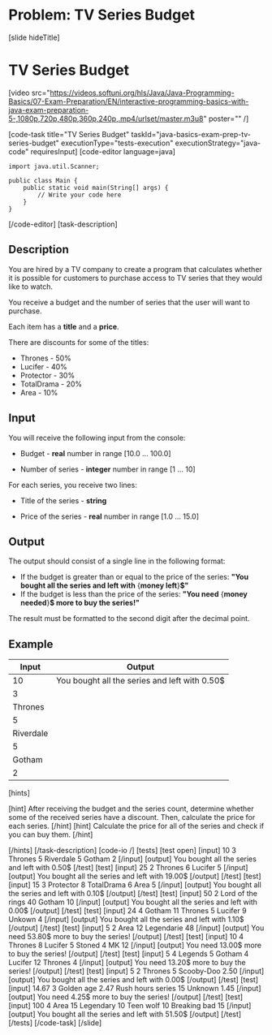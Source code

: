 # Problem: TV Series Budget
[slide hideTitle]
# TV Series Budget

[video src="https://videos.softuni.org/hls/Java/Java-Programming-Basics/07-Exam-Preparation/EN/interactive-programming-basics-with-java-exam-preparation-5-,1080p,720p,480p,360p,240p,.mp4/urlset/master.m3u8" poster="" /]

[code-task title="TV Series Budget" taskId="java-basics-exam-prep-tv-series-budget" executionType="tests-execution" executionStrategy="java-code" requiresInput]
[code-editor language=java]
```
import java.util.Scanner;

public class Main {
    public static void main(String[] args) {
        // Write your code here
    }
}
```
[/code-editor]
[task-description]
## Description
You are hired by a TV company to create a program that calculates whether it is possible for customers to purchase access to TV series that they would like to watch. 

You receive a budget and the number of series that the user will want to purchase.

Each item has a **title** and a **price**.

There are discounts for some of the titles:
- Thrones - 50%
- Lucifer - 40%	
- Protector - 30%
- TotalDrama - 20%
- Area - 10%

## Input
You will receive the following input from the console:

- Budget - **real** number in range [10.0 ... 100.0]

- Number of series - **integer** number in range [1 ... 10]

For each series, you receive two lines:

- Title of the series - **string**

- Price of the series - **real** number in range [1.0 ... 15.0]

## Output
The output should consist of a single line in the following format:
- If the budget is greater than or equal to the price of the series: **"You bought all the series and left with** \{**money left**\}**$"**
- If the budget is less than the price of the series: **"You need** \{**money needed**\}**$ more to buy the series!"**

The result must be formatted to the second digit after the decimal point.

## Example
| **Input** | **Output** | 
| --- | --- |
| 10 | You bought all the series and left with 0.50$ | 
| 3 | 
| Thrones | 
| 5 | 
| Riverdale | 
| 5 | 
| Gotham | 
| 2 | 

[hints]

[hint]
After receiving the budget and the series count, determine whether some of the received series have a discount.
Then, calculate the price for each series.
[/hint]
[hint]
Calculate the price for all of the series and check if you can buy them.
[/hint]

[/hints]
[/task-description]
[code-io /]
[tests]
[test open]
[input]
10
3
Thrones
5
Riverdale
5
Gotham
2
[/input]
[output]
You bought all the series and left with 0.50$
[/test]
[test]
[input]
25
2
Thrones
6
Lucifer
5
[/input]
[output]
You bought all the series and left with 19.00$
[/output]
[/test]
[test]
[input]
15
3
Protector
8
TotalDrama
6
Area
5
[/input]
[output]
You bought all the series and left with 0.10$
[/output]
[/test]
[test]
[input]
50
2
Lord of the rings
40
Gotham
10
[/input]
[output]
You bought all the series and left with 0.00$
[/output]
[/test]
[test]
[input]
24
4
Gotham
11
Thrones
5
Lucifer
9
Unkown
4
[/input]
[output]
You bought all the series and left with 1.10$
[/output]
[/test]
[test]
[input]
5
2
Area
12
Legendarie
48
[/input]
[output]
You need 53.80$ more to buy the series!
[/output]
[/test]
[test]
[input]
10
4
Thrones
8
Lucifer
5
Stoned
4
MK
12
[/input]
[output]
You need 13.00$ more to buy the series!
[/output]
[/test]
[test]
[input]
5
4
Legends
5
Gotham
4
Lucifer
12
Thrones
4
[/input]
[output]
You need 13.20$ more to buy the series!
[/output]
[/test]
[test]
[input]
5
2
Thrones
5
Scooby-Doo
2.50
[/input]
[output]
You bought all the series and left with 0.00$
[/output]
[/test]
[test]
[input]
14.67
3
Golden age
2.47
Rush hours series
15
Unknown
1.45
[/input]
[output]
You need 4.25$ more to buy the series!
[/output]
[/test]
[test]
[input]
100
4
Area
15
Legendary
10
Teen wolf
10
Breaking bad
15
[/input]
[output]
You bought all the series and left with 51.50$
[/output]
[/test]
[/tests]
[/code-task]
[/slide]
